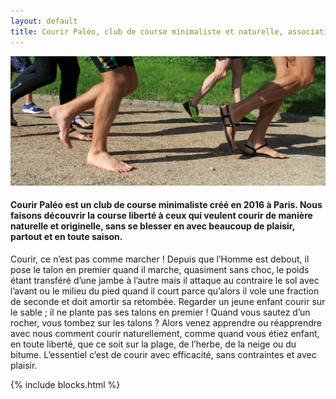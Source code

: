 ```yaml
---
layout: default
title: Courir Paléo, club de course minimaliste et naturelle, association à Paris
---
```

![Courir Paleo](/assets/images/CourirPaleo_course_Parc-Montsouris_foulees_1200px.jpg)
#### Courir Paléo est un club de course minimaliste créé en 2016 à Paris. Nous faisons découvrir la course liberté à ceux qui veulent courir de manière naturelle et originelle, sans se blesser en avec beaucoup de plaisir, partout et en toute saison.
Courir, ce n’est pas comme marcher ! Depuis que l’Homme est debout, il pose le talon en premier quand il marche, quasiment sans choc, le poids étant transféré d’une jambe à l’autre mais il attaque au contraire le sol avec l’avant ou le milieu du pied quand il court parce qu’alors il vole une fraction de seconde et doit amortir sa retombée. Regarder un jeune enfant courir sur le sable ; il ne plante pas ses talons en premier ! Quand vous sautez d’un rocher, vous tombez sur les talons ?
Alors venez apprendre ou réapprendre avec nous comment courir naturellement, comme quand vous étiez enfant, en toute liberté, que ce soit sur la plage, de l’herbe, de la neige ou du bitume. L’essentiel c’est de courir avec efficacité, sans contraintes et avec plaisir.

{% include blocks.html %}
